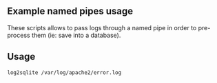 ## Example named pipes usage

These scripts allows to pass logs through a named pipe in order to pre-process them (ie: save into a database).

## Usage

    log2sqlite /var/log/apache2/error.log
